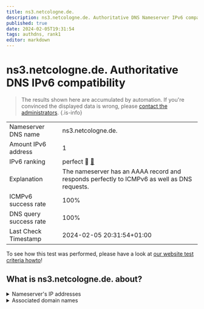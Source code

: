 ```yaml
---
title: ns3.netcologne.de.
description: ns3.netcologne.de. Authoritative DNS Nameserver IPv6 compatibility
published: true
date: 2024-02-05T19:31:54
tags: authdns, rank1
editor: markdown
---
```


# ns3.netcologne.de. Authoritative DNS IPv6 compatibility

> The results shown here are accumulated by automation. If you're convinced the displayed data is wrong, please [contact the administrators](/howto/chat). 
{.is-info}




|   |   |
| - | - |
| Nameserver DNS name | ns3.netcologne.de.
| Amount IPv6 address | 1
| IPv6 ranking | perfect :1st_place_medal: [🔗](/howto/ranking) |
| Explanation | The nameserver has an AAAA record and responds perfectly to ICMPv6 as well as DNS requests. |
| ICMPv6 success rate | 100%|
| DNS query success rate | 100% |
| Last Check Timestamp | 2024-02-05 20:31:54+01:00 |

To see how this test was performed, please have a look at [our website test criteria howto](/howto/testcriteria/authdns)!


## What is ns3.netcologne.de. about?




<details>
<summary>Nameserver's IP addresses</summary>

2001:4dd0:100:4220:53:1:0:3

</details>



<details>
<summary>Associated domain names</summary>

www.netaachen.de

www.netcologne.de

</details>
